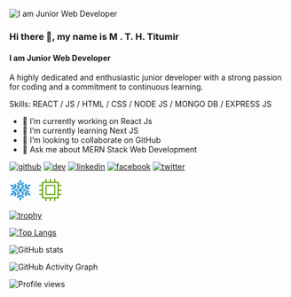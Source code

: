 ![I am Junior Web Developer](https://media.licdn.com/dms/image/D5616AQFkSxqtINaSNw/profile-displaybackgroundimage-shrink_350_1400/0/1687495094585?e=1692835200&v=beta&t=T9kCPTAYcjtHLjw3fRV8-VIoc1OMSaJqz4kHwNZ3PG8)
### Hi there 👋, my name is M . T. H. Titumir
#### I am Junior Web Developer


A highly dedicated and enthusiastic junior developer with a strong passion for coding and a commitment to continuous learning.

Skills: REACT / JS / HTML / CSS / NODE JS / MONGO DB / EXPRESS JS

- 🔭 I’m currently working on React Js 
- 🌱 I’m currently learning Next JS 
- 👯 I’m looking to collaborate on GitHub 
- 💬 Ask me about MERN Stack Web Development 


[<img src='https://cdn.jsdelivr.net/npm/simple-icons@3.0.1/icons/github.svg' alt='github' height='40'>](https://github.com/mthtitumir)  [<img src='https://cdn.jsdelivr.net/npm/simple-icons@3.0.1/icons/dev-dot-to.svg' alt='dev' height='40'>](https://dev.to/https://dev.to/mthtitumir)  [<img src='https://cdn.jsdelivr.net/npm/simple-icons@3.0.1/icons/linkedin.svg' alt='linkedin' height='40'>](https://www.linkedin.com/in/https://www.linkedin.com/in/mthtitumir//)  [<img src='https://cdn.jsdelivr.net/npm/simple-icons@3.0.1/icons/facebook.svg' alt='facebook' height='40'>](https://www.facebook.com/https://www.facebook.com/profile.php?id=100088491060610)  [<img src='https://cdn.jsdelivr.net/npm/simple-icons@3.0.1/icons/twitter.svg' alt='twitter' height='40'>](https://twitter.com/https://twitter.com/mth_titumir)  

<a href='https://archiveprogram.github.com/'><img src='https://raw.githubusercontent.com/acervenky/animated-github-badges/master/assets/acbadge.gif' width='40' height='40'></a> <a href='https://docs.github.com/en/developers'><img src='https://raw.githubusercontent.com/acervenky/animated-github-badges/master/assets/devbadge.gif' width='40' height='40'></a> 

[![trophy](https://github-profile-trophy.vercel.app/?username=mthtitumir)](https://github.com/ryo-ma/github-profile-trophy)

[![Top Langs](https://github-readme-stats.vercel.app/api/top-langs/?username=mthtitumir)](https://github.com/anuraghazra/github-readme-stats)

![GitHub stats](https://github-readme-stats.vercel.app/api?username=mthtitumir&show_icons=true)  

![GitHub Activity Graph](https://activity-graph.herokuapp.com/graph?username=mthtitumir)  

![Profile views](https://gpvc.arturio.dev/mthtitumir)  

